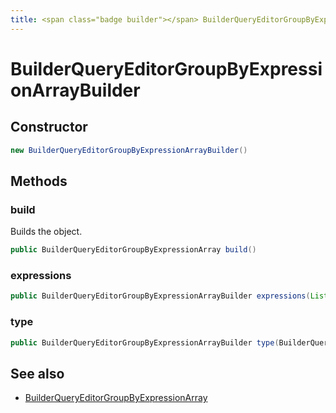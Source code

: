 ```yaml
---
title: <span class="badge builder"></span> BuilderQueryEditorGroupByExpressionArrayBuilder
---
```

# <span class="badge builder"></span> BuilderQueryEditorGroupByExpressionArrayBuilder

## Constructor

```java
new BuilderQueryEditorGroupByExpressionArrayBuilder()
```
## Methods

### <span class="badge object-method"></span> build

Builds the object.

```java
public BuilderQueryEditorGroupByExpressionArray build()
```

### <span class="badge object-method"></span> expressions

```java
public BuilderQueryEditorGroupByExpressionArrayBuilder expressions(List<BuilderQueryEditorGroupByExpression> expressions)
```

### <span class="badge object-method"></span> type

```java
public BuilderQueryEditorGroupByExpressionArrayBuilder type(BuilderQueryEditorExpressionType type)
```

## See also

 * <span class="badge object-type-class"></span> [BuilderQueryEditorGroupByExpressionArray](./object-BuilderQueryEditorGroupByExpressionArray.md)
